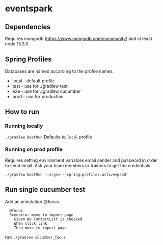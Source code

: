 # eventspark

## Dependencies
Requires mongodb (https://www.mongodb.com/community) and at least node 15.3.0.

## Spring Profiles
Databases are named according to the profile names.
* local - default profile
* test - use for ./gradlew test
* e2e - use for ./gradlew cucumber
* prod - use for production

## How to run
### Running locally
`./gradlew bootRun` Defaults to `local` profile

### Running on prod profile
Requires setting environment variables email sender and password in order to send email. Ask your team members or trainers to get the credentials.

`./gradlew bootRun --args='--spring.profiles.active=prod'`

## Run single cucumber test
Add an annotation @focus
```
  @focus
  Scenario: move to import page
    Given No ContactList is checked
    When click link
    Then move to import page
 ```
run `./gradlew cucumber_focus`



